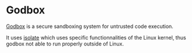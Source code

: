 # Godbox
[Godbox](https://github.com/quantumsheep/godbox) is a secure sandboxing system for untrusted code execution.

It uses [isolate](https://github.com/ioi/isolate) which uses specific functionnalities of the Linux kernel, thus godbox not able to run properly outside of Linux.
